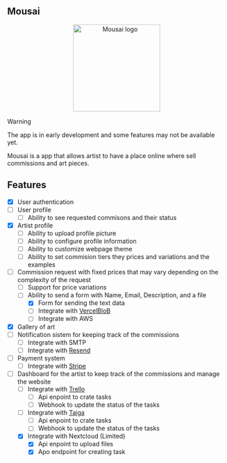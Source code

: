 ## Mousai

<p align="center">
  <img src="https://mousai.yellowumbrella.dev/mousai.png" alt="Mousai logo" width="200" />
</p>


> [!WARNING]  
> The app is in early development and some features may not be available yet.

Mousai is a app that allows artist to have a place online where sell commissions and art pieces.


## Features

- [x] User authentication
- [ ] User profile
  - [ ] Ability to see requested commisons and their status
- [x] Artist profile
  - [ ] Ability to upload profile picture
  - [ ] Ability to configure profile information
  - [ ] Ability to customize webpage theme
  - [ ] Ability to set commision tiers they prices and variations and the examples
- [ ] Commission request with fixed prices that may vary depending on the complexity of the request
  - [ ] Support for price variations
  - [ ] Ability to send a form with Name, Email, Description, and a file
    - [x] Form for sending the text data 
    - [ ] Integrate with [VercelBloB](https://vercel.com/storage/blob)
    - [ ] Integrate with AWS
- [x] Gallery of art
- [ ] Notification sistem for keeping track of the commissions
  - [ ] Integrate with SMTP
  - [ ] Integrate with [Resend](https://resend.com)
- [ ] Payment system
  - [ ] Integrate with [Stripe](https://stripe.com/)
- [ ] Dashboard for the artist to keep track of the commissions and manage the website
  - [ ] Integrate with [Trello](https://trello.com/)
    - [ ] Api enpoint to crate tasks
    - [ ] Webhook to update the status of the tasks
  - [ ] Integrate with [Taiga](https://taiga.io/)
    - [ ] Api enpoint to crate tasks
    - [ ] Webhook to update the status of the tasks
  - [x] Integrate with Nextcloud (Limited)
    - [x] Api enpoint to upload files
    - [x] Apo endpoint for creating task